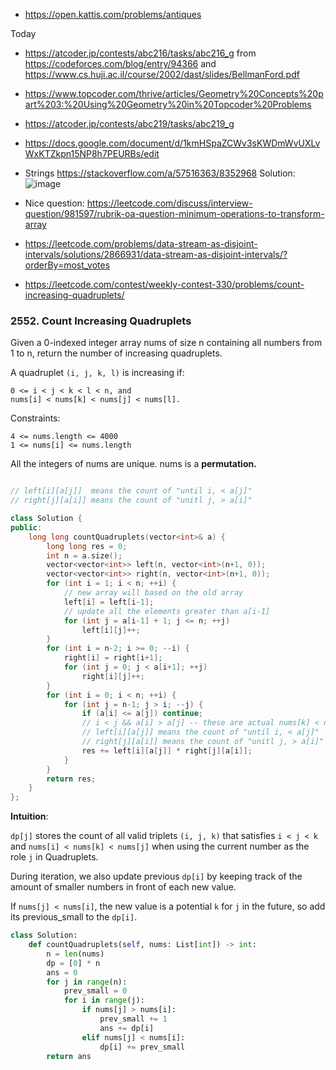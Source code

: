 * https://open.kattis.com/problems/antiques

Today

* https://atcoder.jp/contests/abc216/tasks/abc216_g from https://codeforces.com/blog/entry/94366 and https://www.cs.huji.ac.il/course/2002/dast/slides/BellmanFord.pdf
* https://www.topcoder.com/thrive/articles/Geometry%20Concepts%20part%203:%20Using%20Geometry%20in%20Topcoder%20Problems
* https://atcoder.jp/contests/abc219/tasks/abc219_g
* https://docs.google.com/document/d/1kmHSpaZCWv3sKWDmWvUXLvWxKTZkpn15NP8h7PEURBs/edit
* Strings https://stackoverflow.com/a/57516363/8352968
Solution: ![image](https://user-images.githubusercontent.com/19663316/145713320-2bce141e-d0b0-46d8-8948-c84bdb308528.png)
* Nice question: https://leetcode.com/discuss/interview-question/981597/rubrik-oa-question-minimum-operations-to-transform-array


* https://leetcode.com/problems/data-stream-as-disjoint-intervals/solutions/2866931/data-stream-as-disjoint-intervals/?orderBy=most_votes


* https://leetcode.com/contest/weekly-contest-330/problems/count-increasing-quadruplets/
### 2552. Count Increasing Quadruplets

Given a 0-indexed integer array nums of size n containing all numbers from 1 to n, return the number of increasing quadruplets.

A quadruplet `(i, j, k, l)` is increasing if:

```
0 <= i < j < k < l < n, and
nums[i] < nums[k] < nums[j] < nums[l].
```

Constraints:
```
4 <= nums.length <= 4000
1 <= nums[i] <= nums.length
```

All the integers of nums are unique. nums is a **permutation.**

```cpp

// left[i][a[j]]  means the count of "until i, < a[j]"
// right[j][a[i]] means the count of "unitl j, > a[i]"

class Solution {
public:
    long long countQuadruplets(vector<int>& a) {
        long long res = 0;
        int n = a.size();
        vector<vector<int>> left(n, vector<int>(n+1, 0));
        vector<vector<int>> right(n, vector<int>(n+1, 0));
        for (int i = 1; i < n; ++i) {
            // new array will based on the old array
            left[i] = left[i-1];
            // update all the elements greater than a[i-1]
            for (int j = a[i-1] + 1; j <= n; ++j)
                left[i][j]++;
        }
        for (int i = n-2; i >= 0; --i) {
            right[i] = right[i+1];
            for (int j = 0; j < a[i+1]; ++j)
                right[i][j]++;
        }
        for (int i = 0; i < n; ++i) {
            for (int j = n-1; j > i; --j) {
                if (a[i] <= a[j]) continue;
                // i < j && a[i] > a[j] -- these are actual nums[k] < nums[j]
                // left[i][a[j]] means the count of "until i, < a[j]"
                // right[j][a[i]] means the count of "unitl j, > a[i]"
                res += left[i][a[j]] * right[j][a[i]];
            }
        }
        return res;
    }
};
```

**Intuition**:

`dp[j]` stores the count of all valid triplets `(i, j, k)` that satisfies `i < j < k` and `nums[i] < nums[k] < nums[j]` when using the current number as the role `j` in Quadruplets.

During iteration, we also update previous `dp[i]` by keeping track of the amount of smaller numbers in front of each new value. 

If `nums[j] < nums[i]`, the new value is a potential `k` for `j` in the future, so add its previous_small to the `dp[i]`.

```py
class Solution:
    def countQuadruplets(self, nums: List[int]) -> int:
        n = len(nums)
        dp = [0] * n
        ans = 0
        for j in range(n):
            prev_small = 0
            for i in range(j):
                if nums[j] > nums[i]:
                    prev_small += 1
                    ans += dp[i]
                elif nums[j] < nums[i]:
                    dp[i] += prev_small
        return ans
```
